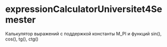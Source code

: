 # expressionCalculatorUniversitet4Semester
Калькулятор выражений с поддержкой константы M_PI и функций sin(), cos(), tg(), ctg()
